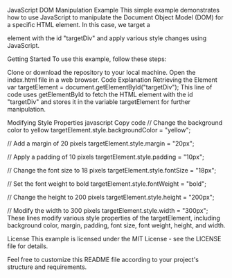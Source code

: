 JavaScript DOM Manipulation Example
This simple example demonstrates how to use JavaScript to manipulate the Document Object Model (DOM) for a specific HTML element. In this case, we target a <div> element with the id "targetDiv" and apply various style changes using JavaScript.

Getting Started
To use this example, follow these steps:

Clone or download the repository to your local machine.
Open the index.html file in a web browser.
Code Explanation
Retrieving the Element
var targetElement = document.getElementById("targetDiv");
This line of code uses getElementById to fetch the HTML element with the id "targetDiv" and stores it in the variable targetElement for further manipulation.

Modifying Style Properties
javascript
Copy code
// Change the background color to yellow
targetElement.style.backgroundColor = "yellow";

// Add a margin of 20 pixels
targetElement.style.margin = "20px";

// Apply a padding of 10 pixels
targetElement.style.padding = "10px";

// Change the font size to 18 pixels
targetElement.style.fontSize = "18px";

// Set the font weight to bold
targetElement.style.fontWeight = "bold";

// Change the height to 200 pixels
targetElement.style.height = "200px";

// Modify the width to 300 pixels
targetElement.style.width = "300px";
These lines modify various style properties of the targetElement, including background color, margin, padding, font size, font weight, height, and width.

License
This example is licensed under the MIT License - see the LICENSE file for details.

Feel free to customize this README file according to your project's structure and requirements.
